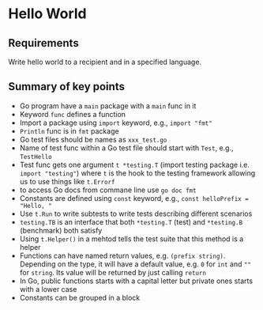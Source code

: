 # Hello World

## Requirements

Write hello world to a recipient and in a specified language.  


## Summary of key points

* Go program have a `main` package with a `main` func in it
* Keyword `func` defines a function
* Import a package using `import` keyword, e.g., `import "fmt"`
* `Println` func is in `fmt` package
* Go test files should be names as `xxx_test.go`
* Name of test func within a Go test file should start with `Test`, e.g., `TestHello`
* Test func gets one argument `t *testing.T` (import testing package i.e. `import "testing"`) where `t` is the hook to the testing framework allowing us to use things like `t.Errorf`
* to access Go docs from commane line use `go doc fmt`
* Constants are defined using `const` keyword, e.g., `const helloPrefix = "Hello, "`
* Use `t.Run` to write subtests to write tests describing different scenarios
* `testing.TB` is an interface that both `*testing.T` (test) and `*testing.B` (benchmark) both satisfy
* Using `t.Helper()` in a mehtod tells the test suite that this method is a helper
* Functions can have named return values, e.g. `(prefix string)`. Depending on the type, it will have a default value, e.g. `0` for `int` and `""` for `string`. Its value will be returned by just calling `return`
* In Go, public functions starts with a capital letter but private ones starts with a lower case
* Constants can be grouped in a block